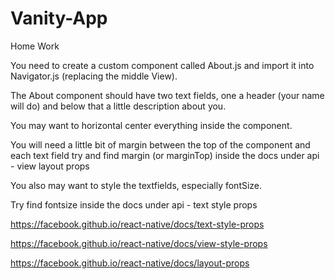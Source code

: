 # Vanity-App

Home Work


You need to create a custom component called About.js and import it into Navigator.js (replacing the middle View).

The About component should have two text fields, one a header (your name will do) and below that a little description about you.  

You may want to horizontal center everything inside the component.  

You will need a little bit of margin between the top of the component and each text field try and find margin (or marginTop) inside the docs under api - view layout props

You also may want to style the textfields, especially fontSize.  

Try find fontsize inside the docs under api - text style props

https://facebook.github.io/react-native/docs/text-style-props

https://facebook.github.io/react-native/docs/view-style-props

https://facebook.github.io/react-native/docs/layout-props